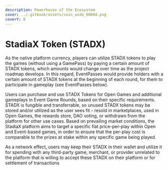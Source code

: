 ```yaml
---
description: Powerhouse of the Ecosystem
cover: ../.gitbook/assets/coin_wide_00004.png
coverY: 0
---
```


# StadiaX Token (STADX)

As the native platform currency, players can utilize STADX tokens to play the games (without using a GamePass) by paying a certain amount of STADX tokens, which amounts would change over time as the project roadmap develops. In this regard, EventPasses would provide holders with a certain amount of STADX tokens at the beginning of each round, for them to participate in gameplay (see EventPasses below).

Users can purchase and use STADX Tokens for Open Games and additional gameplays in Event Game Rounds, based on their specific requirements. STADX is fungible and transferrable, so unused STADX tokens may be stored and/or utilized as the user sees fit - resold in marketplaces, used in Open Games, the rewards store, DAO voting, or withdrawn from the platform for other use cases. Based on prevailing market conditions, the StadiaX platform aims to target a specific fiat price-per-play within Open and Event-based games, in order to ensure that the per-play cost is comparable to the prizes at stake within any specific game being played.

As a network effect, users may keep their STADX in their wallet and utilize it for spending with any third-party game, merchant, or provider unrelated to the platform that is willing to accept these STADX on their platform or for settlement of transactions
